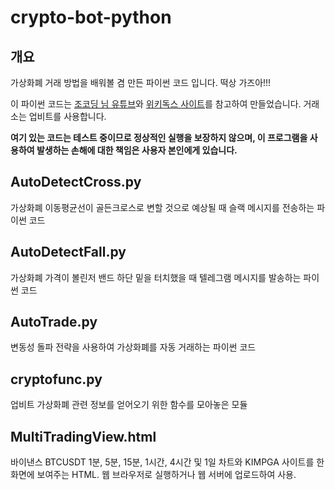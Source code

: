 # crypto-bot-python

## 개요
가상화폐 거래 방법을 배워볼 겸 만든 파이썬 코드 입니다. 떡상 가즈아!!!

이 파이썬 코드는 [조코딩 님 유튜브](https://youtu.be/5vofEMqMyGk)와 [위키독스 사이트](https://wikidocs.net/book/1665)를 참고하여 만들었습니다. 거래소는 업비트를 사용합니다.

**여기 있는 코드는 테스트 중이므로 정상적인 실행을 보장하지 않으며, 이 프로그램을 사용하여 발생하는 손해에 대한 책임은 사용자 본인에게 있습니다.**

## AutoDetectCross.py
가상화폐 이동평균선이 골든크로스로 변할 것으로 예상될 때 슬랙 메시지를 전송하는 파이썬 코드

## AutoDetectFall.py
가상화폐 가격이 볼린저 밴드 하단 밑을 터치했을 때 텔레그램 메시지를 발송하는 파이썬 코드

## AutoTrade.py
변동성 돌파 전략을 사용하여 가상화폐를 자동 거래하는 파이썬 코드

## cryptofunc.py
업비트 가상화폐 관련 정보를 얻어오기 위한 함수를 모아놓은 모듈

## MultiTradingView.html
바이낸스 BTCUSDT 1분, 5분, 15분, 1시간, 4시간 및 1일 차트와 KIMPGA 사이트를 한 화면에 보여주는 HTML. 웹 브라우저로 실행하거나 웹 서버에 업로드하여 사용.
